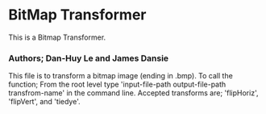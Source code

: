 # BitMap Transformer
This is a Bitmap Transformer.

### Authors; Dan-Huy Le and James Dansie
This file is to transform a bitmap image (ending in .bmp). To call the function;
From the root level type 'input-file-path output-file-path transfrom-name' in the command line. Accepted transforms are; 'flipHoriz', 'flipVert', and 'tiedye'.